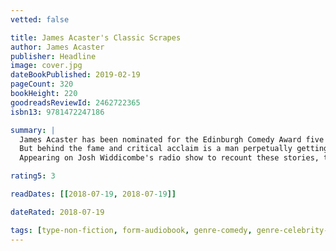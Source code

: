 ```yaml
---
vetted: false

title: James Acaster's Classic Scrapes
author: James Acaster
publisher: Headline
image: cover.jpg
dateBookPublished: 2019-02-19
pageCount: 320
bookHeight: 220
goodreadsReviewId: 2462722365
isbn13: 9781472247186

summary: |
  James Acaster has been nominated for the Edinburgh Comedy Award five times and has appeared on prime-time TV shows like MOCK THE WEEK, LIVE AT THE APOLLO and RUSSELL HOWARD'S STAND UP CENTRAL.
  But behind the fame and critical acclaim is a man perpetually getting into trouble. Whether it's disappointing a skydiving instructor mid-flight, hiding from thugs in a bush wearing a bright red dress, or annoying the Kettering Board Games club, a didgeridoo-playing conspiracy theorist and some bemused Christians, James is always finding new ways to embarrass himself.
  Appearing on Josh Widdicombe's radio show to recount these stories, the feature was christened 'James Acaster's classic scrapes'. Here, in his first book, James recounts these tales (including never-before-heard stories) along with self-penned drawings, in all their glorious stupidity.

rating5: 3

readDates: [[2018-07-19, 2018-07-19]]

dateRated: 2018-07-19

tags: [type-non-fiction, form-audiobook, genre-comedy, genre-celebrity-autobiography]
---
```

